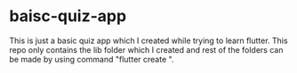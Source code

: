# baisc-quiz-app

This is just a basic quiz app which I created while trying to learn flutter. This repo only contains the lib folder which I created and rest of the folders can be made by using command "flutter create <name>".
